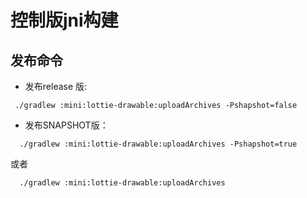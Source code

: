 # 控制版jni构建

## 发布命令

* 发布release 版:

```shell
 ./gradlew :mini:lottie-drawable:uploadArchives -Pshapshot=false
 ```

* 发布SNAPSHOT版：

```
  ./gradlew :mini:lottie-drawable:uploadArchives -Pshapshot=true
```

或者

```
  ./gradlew :mini:lottie-drawable:uploadArchives
```
